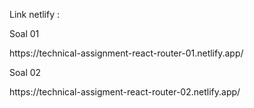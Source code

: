 Link netlify :


<p>Soal 01</p>
https://technical-assignment-react-router-01.netlify.app/
<p>Soal 02 </p>
https://technical-assigment-react-router-02.netlify.app/

